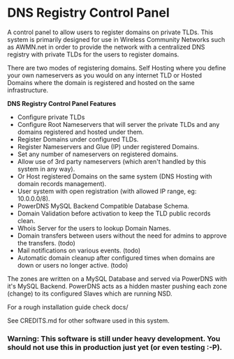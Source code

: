 # DNS Registry Control Panel

A control panel to allow users to register domains on private TLDs.
This system is primarily designed for use in Wireless Community Networks such as AWMN.net in order to provide the network with a centralized DNS registry with private TLDs for the users to register domains.

There are two modes of registering domains. Self Hosting where you define your own nameservers as you would on any internet TLD or Hosted Domains where the domain is registered and hosted on the same infrastructure.

**DNS Registry Control Panel Features**

* Configure private TLDs
* Configure Root Nameservers that will server the private TLDs and any domains registered and hosted under them.
* Register Domains under configured TLDs.
* Register Nameservers and Glue (IP) under registered Domains.
* Set any number of nameservers on registered domains.
* Allow use of 3rd party nameservers (which aren't handled by this system in any way).
* Or Host registered Domains on the same system (DNS Hosting with domain records management).
* User system with open registration (with allowed IP range, eg: 10.0.0.0/8).
* PowerDNS MySQL Backend Compatible Database Schema.
* Domain Validation before activation to keep the TLD public records clean.
* Whois Server for the users to lookup Domain Names.
* Domain transfers between users without the need for admins to approve the transfers. (todo)
* Mail notifications on various events. (todo)
* Automatic domain cleanup after configured times when domains are down or users no longer active. (todo) 

The zones are written on a MySQL Database and served via PowerDNS with it's MySQL Backend.
PowerDNS acts as a hidden master pushing each zone (change) to its configured Slaves which are running NSD.

For a rough installation guide check docs/

See CREDITS.md for other software used in this system.

### Warning: This software is still under heavy development. You should not use this in production just yet (or even testing :-P).
